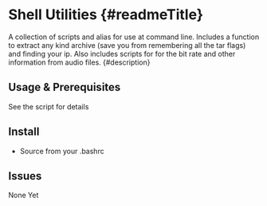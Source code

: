 Shell Utilities {#readmeTitle}
===============
A collection of scripts and alias for use at command line. Includes a function to extract any kind archive (save you from remembering all the tar flags) and finding your ip. Also includes scripts for for the bit rate and other information from audio files.
{#description}



Usage & Prerequisites
-----
See the script for details 	

Install 
-------
* Source from your .bashrc

Issues
------
None Yet